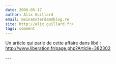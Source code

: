 ```yaml
---
date: 2006-05-17
author: Alix Guillard
email: meinamsterdam@blog.re
site: http://alix.guillard.fr/
tags: comment
---
```


<p>
Un article qui parle de cette affaire dans libé : <a href="http://www.liberation.fr/page.php?Article=382302">http://www.liberation.fr/page.php?Article=382302</a>
</p>
---